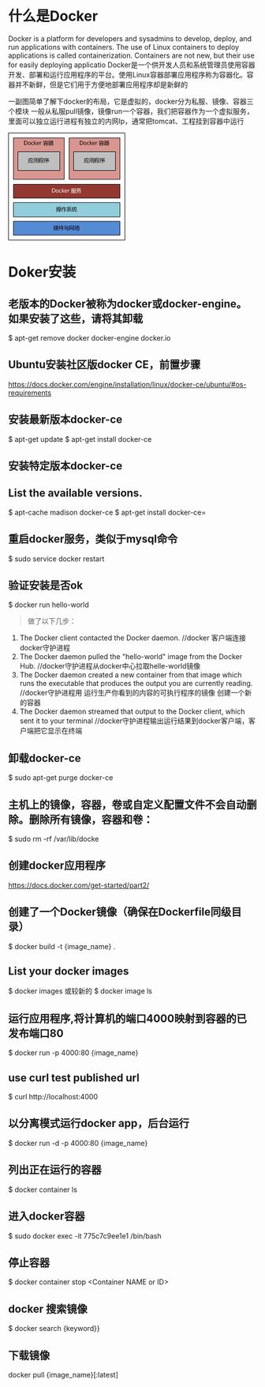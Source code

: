 # 什么是Docker
Docker is a platform for developers and sysadmins to develop, deploy, and run applications with containers. The use of Linux containers to deploy applications is called containerization. Containers are not new, but their use for easily deploying applicatio
Docker是一个供开发人员和系统管理员使用容器开发、部署和运行应用程序的平台。使用Linux容器部署应用程序称为容器化。容器并不新鲜，但是它们用于方便地部署应用程序却是新鲜的

一副图简单了解下docker的布局，它是虚拟的，docker分为私服、镜像、容器三个模块
 一般从私服pull镜像，镜像run一个容器，我们把容器作为一个虚拟服务，里面可以独立运行进程有独立的内网Ip，通常把tomcat、工程挂到容器中运行

![](images/1182892-20170617111745775-1287381399.png)

# Doker安装
## 老版本的Docker被称为docker或docker-engine。如果安装了这些，请将其卸载
$ apt-get remove docker docker-engine docker.io
## Ubuntu安装社区版docker CE，前置步骤
https://docs.docker.com/engine/installation/linux/docker-ce/ubuntu/#os-requirements
## 安装最新版本docker-ce
$ apt-get update
$ apt-get install docker-ce
## 安装特定版本docker-ce
## List the available versions.
$ apt-cache madison docker-ce
$ apt-get install docker-ce=<VERSION>

## 重启docker服务，类似于mysql命令
$ sudo service docker restart


## 验证安装是否ok

$ docker run hello-world

> 做了以下几步：
1. The Docker client contacted the Docker daemon. //docker 客户端连接docker守护进程
2. The Docker daemon pulled the "hello-world" image from the Docker Hub. //docker守护进程从docker中心拉取helle-world镜像
3. The Docker daemon created a new container from that image which runs the executable that produces the output you are currently reading.  
//docker守护进程用 运行生产你看到的内容的可执行程序的镜像 创建一个新的容器
4. The Docker daemon streamed that output to the Docker client, which sent it to your terminal
//docker守护进程输出运行结果到docker客户端，客户端把它显示在终端

## 卸载docker-ce
$ sudo apt-get purge docker-ce
## 主机上的镜像，容器，卷或自定义配置文件不会自动删除。删除所有镜像，容器和卷：

$ sudo rm -rf /var/lib/docke

## 创建docker应用程序

https://docs.docker.com/get-started/part2/

## 创建了一个Docker镜像（确保在Dockerfile同级目录）

$ docker build -t {image_name} .

## List your docker images
$ docker images
或较新的
$ docker image ls

## 运行应用程序,将计算机的端口4000映射到容器的已发布端口80

$ docker run -p 4000:80 {image_name}

## use curl test published url
$ curl http://localhost:4000
## 以分离模式运行docker app，后台运行
$ docker run -d -p 4000:80 {image_name}

## 列出正在运行的容器
$ docker container ls

## 进入docker容器
$ sudo docker exec -it 775c7c9ee1e1 /bin/bash
## 停止容器
$ docker container stop <Container NAME or ID\>
## docker 搜索镜像
$ docker search {keyword}}
## 下载镜像
docker pull {image_name}[:latest]
